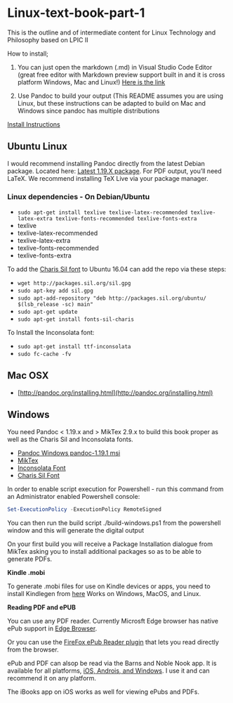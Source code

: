 # Linux-text-book-part-1
This is the outline and of intermediate content for Linux Technology and Philosophy based on LPIC II


How to install;

1.  You can just open the markdown (.md) in Visual Studio Code Editor (great free editor with Markdown preview support built in and it is cross platform Windows, Mac and Linux!) [Here is the link](https://code.visualstudio.com/)

2.  Use Pandoc to build your output (This README assumes you are using Linux, but these instructions can be adapted to build on Mac and Windows since pandoc has multiple distributions

[Install Instructions](http://pandoc.org/installing.html)

## Ubuntu Linux
 
I would recommend installing Pandoc directly from the latest Debian package.  Located here: [Latest 1.19.X package](https://github.com/jgm/pandoc/releases/download/1.19.2.1/pandoc-1.19.2.1-1-amd64.deb "Pandoc Latest deb package"). For PDF output, you’ll need LaTeX. We recommend installing TeX Live via your package manager. 

### Linux dependencies - On Debian/Ubuntu
* ```sudo apt-get install texlive texlive-latex-recommended texlive-latex-extra texlive-fonts-recommended texlive-fonts-extra``` 
* texlive
* texlive-latex-recommended
* texlive-latex-extra
* texlive-fonts-recommended
* texlive-fonts-extra

To add the [Charis Sil font](http://packages.sil.org/ "Charis SIL") to Ubuntu 16.04 can add the repo via these steps:
* ```wget http://packages.sil.org/sil.gpg```
* ```sudo apt-key add sil.gpg```
* ```sudo apt-add-repository "deb http://packages.sil.org/ubuntu/ $(lsb_release -sc) main"```
* ```sudo apt-get update```
* ```sudo apt-get install fonts-sil-charis```

To Install the Inconsolata font:
* ```sudo apt-get install ttf-inconsolata```
* ```sudo fc-cache -fv```

## Mac OSX
  * [http://pandoc.org/installing.html](http://pandoc.org/installing.html)

## Windows 
You need Pandoc < 1.19.x and > MikTex 2.9.x to build this book proper as well as the Charis Sil and Inconsolata fonts.

*  [Pandoc Windows pandoc-1.19.1 msi](https://github.com/jgm/pandoc/releases/download/1.19.1/pandoc-1.19.1-windows.msi "Pandoc MSI")
*  [MikTex](http://miktex.org/download "Miktex Download")
*  [Inconsolata Font](https://fonts.google.com/specimen/Inconsolata?selection.family=Inconsolata "Inconsolata")
*  [Charis Sil Font](https://software.sil.org/charis/download/ "Charis Sil")

In order to enable script execution for Powershell - run this command from an Administrator enabled Powershell console:

```powershell
Set-ExecutionPolicy -ExecutionPolicy RemoteSigned
```

You can then run the build script ./build-windows.ps1 from the powershell window and this will generate the digital output

On your first build you will receive a Package Installation dialogue from MikTex asking you to install additional packages so as to be able to generate PDFs.

__Kindle .mobi__

To generate .mobi files for use on Kindle devices or apps, you need to install Kindlegen from [here](https://www.amazon.com/gp/feature.html?docId=1000234621) Works on Windows, MacOS, and Linux.

__Reading PDF and ePUB__

You can use any PDF reader.  Currently Microsft Edge browser has native ePub support in [Edge Browser](https://blogs.windows.com/windowsexperience/2017/04/20/week-microsoft-edge-browser-built-books-reading/#fhI8gshdmfAGSrIu.97 "ePub").

Or you can use the [FireFox ePub Reader plugin](https://addons.mozilla.org/en-US/firefox/addon/epubreader/ "Plugin to read ePub in FireFox") that lets you read directly from the browser.

ePub and PDF can alsop be read via the Barns and Noble Nook app.  It is available for all platforms, [iOS, Androis, and Windows](http://www.nook.com/nookapp/#appChoices "Nook app").  I use it and can recommend it on any platform.

The iBooks app on iOS works as well for viewing ePubs and PDFs.